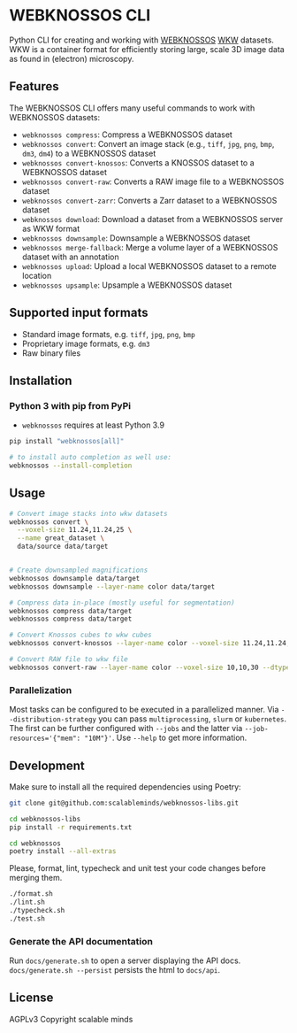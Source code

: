 # WEBKNOSSOS CLI

Python CLI for creating and working with [WEBKNOSSOS](https://webknossos.org/) [WKW](https://github.com/scalableminds/webknossos-wrap) datasets. WKW is a container format for efficiently storing large, scale 3D image data as found in (electron) microscopy.

## Features

The WEBKNOSSOS CLI offers many useful commands to work with WEBKNOSSOS datasets:

- `webknossos compress`: Compress a WEBKNOSSOS dataset
- `webknossos convert`: Convert an image stack (e.g., `tiff`, `jpg`, `png`, `bmp`, `dm3`, `dm4`) to a WEBKNOSSOS dataset
- `webknossos convert-knossos`: Converts a KNOSSOS dataset to a WEBKNOSSOS dataset
- `webknossos convert-raw`: Converts a RAW image file to a WEBKNOSSOS dataset
- `webknossos convert-zarr`: Converts a Zarr dataset to a WEBKNOSSOS dataset 
- `webknossos download`: Download a dataset from a WEBKNOSSOS server as WKW format
- `webknossos downsample`: Downsample a WEBKNOSSOS dataset
- `webknossos merge-fallback`: Merge a volume layer of a WEBKNOSSOS dataset with an annotation
- `webknossos upload`: Upload a local WEBKNOSSOS dataset to a remote location
- `webknossos upsample`: Upsample a WEBKNOSSOS dataset

## Supported input formats

- Standard image formats, e.g. `tiff`, `jpg`, `png`, `bmp`
- Proprietary image formats, e.g. `dm3`
- Raw binary files

## Installation

### Python 3 with pip from PyPi

- `webknossos` requires at least Python 3.9

```bash
pip install "webknossos[all]"

# to install auto completion as well use:
webknossos --install-completion
```

## Usage

```bash
# Convert image stacks into wkw datasets
webknossos convert \
  --voxel-size 11.24,11.24,25 \
  --name great_dataset \
  data/source data/target


# Create downsampled magnifications
webknossos downsample data/target
webknossos downsample --layer-name color data/target

# Compress data in-place (mostly useful for segmentation)
webknossos compress data/target
webknossos compress data/target

# Convert Knossos cubes to wkw cubes
webknossos convert-knossos --layer-name color --voxel-size 11.24,11.24,25 data/source/mag1 data/target

# Convert RAW file to wkw file
webknossos convert-raw --layer-name color --voxel-size 10,10,30 --dtype uint8 --shape 2048,2048,1024 data/source/raw_file.raw data/target


```

### Parallelization

Most tasks can be configured to be executed in a parallelized manner. Via `--distribution-strategy` you can pass `multiprocessing`, `slurm` or `kubernetes`. The first can be further configured with `--jobs` and the latter via `--job-resources='{"mem": "10M"}'`. Use `--help` to get more information.


## Development

Make sure to install all the required dependencies using Poetry:
```bash
git clone git@github.com:scalableminds/webknossos-libs.git

cd webknossos-libs
pip install -r requirements.txt

cd webknossos
poetry install --all-extras
```

Please, format, lint, typecheck and unit test your code changes before merging them.
```bash
./format.sh
./lint.sh
./typecheck.sh
./test.sh
```

### Generate the API documentation
Run `docs/generate.sh` to open a server displaying the API docs. `docs/generate.sh --persist` persists the html to `docs/api`.

## License
AGPLv3
Copyright scalable minds
